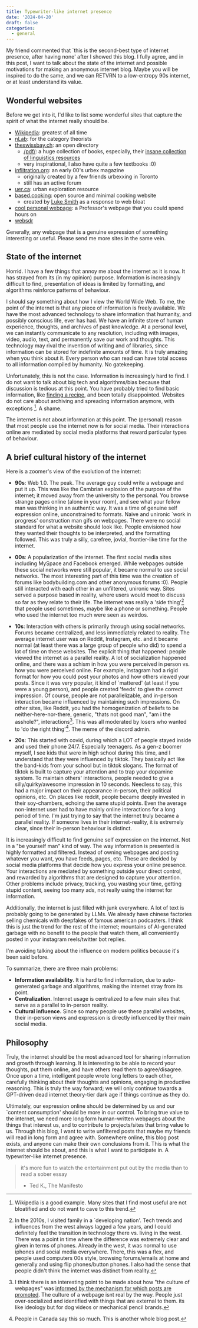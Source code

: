 ```yaml
---
title: Typewriter-like internet presence
date: '2024-04-20'
draft: false
categories:
  - general
---
```


My friend commented that `this is the second-best type of internet presence, after having none' after I showed this blog. I fully agree, and in this post, I want to talk about the state of the internet and possible motivations for making an anonymous internet blog. Maybe you will be inspired to do the same, and we can RETVRN to a low-entropy 90s internet, or at least understand its value.


## Wonderful websites
Before we get into it, I'd like to list some wonderful sites that capture the spirit of what the internet really should be.

- [Wikipedia](https://en.wikipedia.org/wiki/Main_Page): greatest of all time
- [nLab](https://ncatlab.org/nlab/show/HomePage): for the category theorists
- [theswissbay.ch](https://theswissbay.ch/): an open directory
	- [/pdf/](https://theswissbay.ch/pdf/): a huge collection of books, especially, their [insane collection of linguistics resources](https://theswissbay.ch/pdf/Books/Linguistics/Mega%20linguistics%20pack/) 
	- very inspirational, I also have quite a few textbooks :0)
- [inflitration.org](http://www.infiltration.org/): an early 00's urbex magazine 
	- originally created by a few friends urbexxing in Toronto
	- still has an active forum
- [uer.ca](https://www.uer.ca/): urban exploration resource
- [based.cooking](https://based.cooking/): open source and minimal cooking website
	- created by [Luke Smith](https://lukesmith.xyz/) as a response to web bloat
- [cool personal webpage](https://www.math.toronto.edu/~drorbn/): a Professor's webpage that you could spend hours on
- [websdr](http://websdr.ewi.utwente.nl:8901/)

Generally, any webpage that is a genuine expression of something interesting or useful. Please send me more sites in the same vein.

## State of the internet

Horrid. I have a few things that annoy me about the internet as it is now. It has strayed from its (in my opinion) purpose. Information is increasingly difficult to find, presentation of ideas is limited by formatting, and algorithms reinforce patterns of behaviour. 

I should say something about how I view the World Wide Web. To me, the point of the internet is that any piece of information is freely available. We have the most advanced technology to share information that humanity, and possibly conscious life, ever has had. We have an infinite store of human experience, thoughts, and archives of past knowledge. At a personal level, we can instantly communicate to any resolution, including with images, video, audio, text, and permanently save our work and thoughts. This technology may rival the invention of writing and of libraries, since information can be stored for indefinite amounts of time. It is truly amazing when you think about it. Every person who can read can have total access to all information compiled by humanity. No gatekeeping. 

Unfortunately, this is not the case. Information is increasingly hard to find. I do not want to talk about big tech and algorithms/bias because that discussion is tedious at this point. You have probably tried to find basic information, like [finding a recipe](https://www.youtube.com/watch?v=cvDyQUpaFf4), and been totally disappointed. Websites do not care about archiving and spreading information anymore, with exceptions [^1]. A shame. 

[^1]: Wikipedia is a good example. Many sites that I find most useful are not bloatified and do not want to cave to this trend.

The internet is not about information at this point. The (personal) reason that most people use the internet now is for social media. Their interactions online are mediated by social media platforms that reward particular types of behaviour.


## A brief cultural history of the internet

Here is a zoomer's view of the evolution of the internet:

- **90s**:  Web 1.0. The peak. The average guy could write a webpage and put it up. This was like the Cambrian explosion of the purpose of the internet; it moved away from the university to the personal. You browse strange pages online (alone in your room), and see what your fellow man was thinking in an authentic way. It was a time of genuine self expression online, unconstrained to formats. Naive and unironic `work in progress' construction man gifs on webpages. There were no social standard for what a website should look like. People envisioned how they wanted their thoughts to be interpreted, and the formatting followed. This was truly a silly, carefree, jovial, frontier-like time for the internet. 

- **00s**: A popularization of the internet. The first social media sites including MySpace and Facebook emerged. While webpages outside these social networks were still popular, it became normal to use social networks. The most interesting part of this time was the creation of forums like bodybuilding.com and other anonymous forums :0). People still interacted with each other in an unfiltered, unironic way. Sites served a purpose based in reality, where users would meet to discuss so far as they relate to their life. The internet was really a 'side thing'[^2] that people used sometimes, maybe like a phone or something. People who used the internet too much were seen as weirdos.

[^2]: In the 2010s, I visited family in a `developing nation'. Tech trends and influences from the west always lagged a few years, and I could definitely feel the transition in technology there vs. living in the west. There was a point in time where the difference was extremely clear and given in terms of phones. Already in the west, it was normal to use iphones and social media everywhere. There, this was a flex, and people used computers 00s style, browsing forums/emails at home and generally and using flip phones/button phones. I also had the sense that people didn't think the internet was distinct from reality. 

- **10s**: Interaction with others is primarily through using social networks. Forums became centralized, and less immediately related to reality. The average internet user was on Reddit, Instagram, etc. and it became normal (at least there was a large group of people who did) to spend a lot of time on these websites. The explicit thing that happened: people viewed the internet as a parallel reality. A lot of socialization happened online, and there was a schism in how you were perceived in person vs. how you were perceived online. For example, instagram had a rigid format for how you could post your photos and how others viewed your posts. Since it was very popular, it kind of `mattered' (at least if you were a young person), and people created 'feeds' to give the correct impression. Of course, people are not parallelizable, and in-person interaction became influenced by maintaining such impressions. On other sites, like Reddit, you had the homogenization of beliefs to be neither-here-nor-there, generic, "thats not good man", "am i the asshole?", interactions[^3]. This was all moderated by losers who wanted to 'do the right thing'[^4]. The meme of the discord admin.

[^3]: I think there is an interesting point to be made about how "the culture of webpages" was [informed by the mechanism for which posts are promoted](https://www.youtube.com/watch?v=YjbyDU0WzYI). The culture of a webpage isnt real by the way. People just over-socialized and identified with things that are external to them. its like ideology but for dog videos or mechanical pencil brands.

[^4]: People in Canada say this so much. This is another whole blog post.

- **20s**: This started with covid, during which a LOT of people stayed inside and used their phone 24/7. Especially teenagers. As a gen-z boomer myself, I see kids that were in high school during this time, and I understand that they were influenced by tiktok. They basically act like the band-kids from your school but in tiktok slogans. The format of tiktok is built to capture your attention and to trap your dopamine system. To maintain others' interactions, people needed to give a silly/quirky/awesome impression in 10 seconds. Needless to say, this had a major impact on their appearance in-person, their political opinions, etc. On places like reddit, people became deeply invested in their soy-chambers, echoing the same stupid points. Even the average non-internet user had to have mainly online interactions for a long period of time. I'm just trying to say that the internet truly became a parallel reality. If someone lives in their internet-reality, it is extremely clear, since their in-person behaviour is distinct.  

It is increasingly difficult to find genuine self expression on the internet. Not in a "be yourself man" kind of way. The way information is presented is highly formatted and filtered. Instead of owning webpages and posting whatever you want, you have feeds, pages, etc. These are decided by social media platforms that decide how you express your online presence. Your interactions are mediated by something outside your direct control, and rewarded by algorithms that are designed to capture your attention. Other problems include privacy, tracking, you wasting your time, getting stupid content, seeing too many ads, not really using the internet for information. 

Additionally, the internet is just filled with junk everywhere. A lot of text is probably going to be generated by LLMs. We already have chinese factories selling chemicals with deepfakes of famous american podcasters. I think this is just the trend for the rest of the internet; mountains of AI-generated garbage with no benefit to the people that watch them, all conveniently posted in your instagram reels/twitter bot replies. 

I'm avoiding talking about the influence on modern politics because it's been said before.

To summarize, there are three main problems:
- **Information availability**. It is hard to find information, due to auto-generated garbage and algorithms, making the internet stray from its point.
- **Centralization**. Internet usage is centralized to a few main sites that serve as a parallel to in-person reality.
- **Cultural influence.** Since so many people use these parallel websites, their in-person views and expression is directly influenced by their main social media.

## Philosophy

Truly, the internet should be the most advanced tool for sharing information and growth through learning. It is interesting to be able to record your thoughts, put them online, and have others read them to agree/disagree. Once upon a time, intelligent people wrote long letters to each other, carefully thinking about their thoughts and opinions, engaging in productive reasoning. This is truly the way forward; we will only continue towards a GPT-driven dead internet theory-tier dark age if things continue as they do.

Ultimately, our expression online should be determined by us and our `content consumption' should be more in our control. To bring true value to the internet, we need more long form human-written webpages about the things that interest us, and to contribute to projects/sites that bring value to us. Through this blog, I want to write unfiltered posts that maybe my friends will read in long form and agree with. Somewhere online, this blog post exists, and anyone can make their own conclusions from it. This is what the internet should be about, and this is what I want to participate in. A typewriter-like internet presence.

> it's more fun to watch the entertainment put out by the media than to read a sober essay
> - Ted K., The Manifesto












